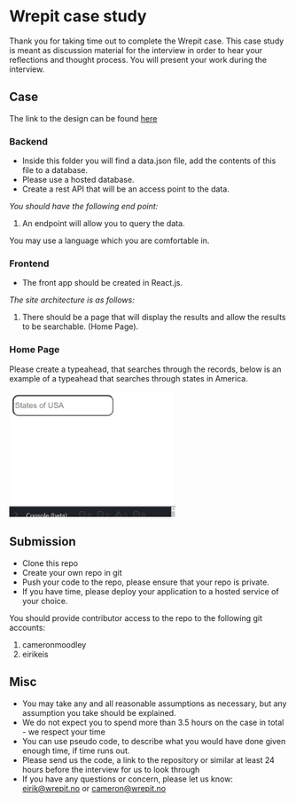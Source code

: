# Wrepit case study

Thank you for taking time out to complete the Wrepit case. This case study is meant as discussion material for the interview in order to hear your reflections and thought process. You will present your work during the interview.

## Case

The link to the design can be found [here](https://www.figma.com/file/XSrwaCekodIduyTnlGHv6V/Wrepit-Case-study?node-id=0%3A1)

### Backend

- Inside this folder you will find a data.json file, add the contents of this file to a database.
- Please use a hosted database.
- Create a rest API that will be an access point to the data.

_You should have the following end point:_

1. An endpoint will allow you to query the data.

You may use a language which you are comfortable in.

### Frontend

- The front app should be created in React.js.

_The site architecture is as follows:_

1. There should be a page that will display the results and allow the results to be searchable. (Home Page).

### Home Page

Please create a typeahead, that searches through the records, below is an example of a typeahead that searches through states in America.

<img src="./readmeImages/typeahead.gif" width="300">

## Submission

- Clone this repo
- Create your own repo in git
- Push your code to the repo, please ensure that your repo is private.
- If you have time, please deploy your application to a hosted service of your choice.

You should provide contributor access to the repo to the following git accounts:

1. cameronmoodley
2. eirikeis

## Misc

- You may take any and all reasonable assumptions as necessary, but any assumption you take should be explained.
- We do not expect you to spend more than 3.5 hours on the case in total - we respect your time
- You can use pseudo code, to describe what you would have done given enough time, if time runs out.
- Please send us the code, a link to the repository or similar at least 24 hours before the interview for us to look through
- If you have any questions or concern, please let us know: eirik@wrepit.no or cameron@wrepit.no
